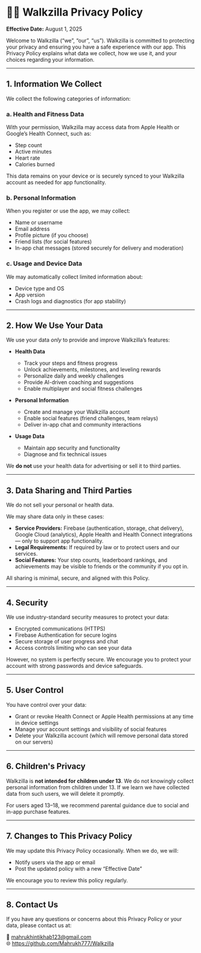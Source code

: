 
# 🏃‍♂️ Walkzilla Privacy Policy

**Effective Date:** August 1, 2025

Welcome to Walkzilla (“we”, “our”, “us”). Walkzilla is committed to protecting your privacy and ensuring you have a safe experience with our app. This Privacy Policy explains what data we collect, how we use it, and your choices regarding your information.

---

## 1. Information We Collect

We collect the following categories of information:

### a. Health and Fitness Data
With your permission, Walkzilla may access data from Apple Health or Google’s Health Connect, such as:
- Step count  
- Active minutes  
- Heart rate  
- Calories burned

This data remains on your device or is securely synced to your Walkzilla account as needed for app functionality.

### b. Personal Information
When you register or use the app, we may collect:
- Name or username  
- Email address  
- Profile picture (if you choose)  
- Friend lists (for social features)  
- In-app chat messages (stored securely for delivery and moderation)

### c. Usage and Device Data
We may automatically collect limited information about:
- Device type and OS  
- App version  
- Crash logs and diagnostics (for app stability)

---

## 2. How We Use Your Data

We use your data *only* to provide and improve Walkzilla’s features:

- **Health Data**  
  - Track your steps and fitness progress  
  - Unlock achievements, milestones, and leveling rewards  
  - Personalize daily and weekly challenges  
  - Provide AI-driven coaching and suggestions  
  - Enable multiplayer and social fitness challenges

- **Personal Information**  
  - Create and manage your Walkzilla account  
  - Enable social features (friend challenges, team relays)  
  - Deliver in-app chat and community interactions

- **Usage Data**  
  - Maintain app security and functionality  
  - Diagnose and fix technical issues

We **do not** use your health data for advertising or sell it to third parties.

---

## 3. Data Sharing and Third Parties

We do not sell your personal or health data.

We may share data only in these cases:
- **Service Providers:** Firebase (authentication, storage, chat delivery), Google Cloud (analytics), Apple Health and Health Connect integrations — only to support app functionality.  
- **Legal Requirements:** If required by law or to protect users and our services.  
- **Social Features:** Your step counts, leaderboard rankings, and achievements may be visible to friends or the community if you opt in.

All sharing is minimal, secure, and aligned with this Policy.

---

## 4. Security

We use industry-standard security measures to protect your data:
- Encrypted communications (HTTPS)  
- Firebase Authentication for secure logins  
- Secure storage of user progress and chat  
- Access controls limiting who can see your data

However, no system is perfectly secure. We encourage you to protect your account with strong passwords and device safeguards.

---

## 5. User Control

You have control over your data:
- Grant or revoke Health Connect or Apple Health permissions at any time in device settings  
- Manage your account settings and visibility of social features  
- Delete your Walkzilla account (which will remove personal data stored on our servers)

---

## 6. Children's Privacy

Walkzilla is **not intended for children under 13**. We do not knowingly collect personal information from children under 13. If we learn we have collected data from such users, we will delete it promptly.

For users aged 13–18, we recommend parental guidance due to social and in-app purchase features.

---

## 7. Changes to This Privacy Policy

We may update this Privacy Policy occasionally. When we do, we will:
- Notify users via the app or email  
- Post the updated policy with a new “Effective Date”

We encourage you to review this policy regularly.

---

## 8. Contact Us

If you have any questions or concerns about this Privacy Policy or your data, please contact us at:

📧 mahrukhintikhab123@gmail.com  
🌐 https://github.com/Mahrukh777/Walkzilla
